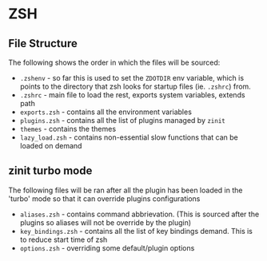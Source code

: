 # ZSH

## File Structure

The following shows the order in which the files will be sourced:

* `.zshenv` - so far this is used to set the `ZDOTDIR` env variable, which is
  points to the directory that zsh looks for startup files (ie. `.zshrc`) from.
* `.zshrc` - main file to load the rest, exports system variables, extends path
* `exports.zsh` - contains all the environment variables
* `plugins.zsh` - contains all the list of plugins managed by `zinit`
* `themes` - contains the themes
* `lazy_load.zsh` - contains non-essential slow functions that can be loaded on
  demand

## zinit turbo mode

The following files will be ran after all the plugin has been loaded in the
'turbo' mode so that it can override plugins configurations

* `aliases.zsh` - contains command abbrievation. (This is sourced after the
plugins so aliases will not be override by the plugin)
* `key_bindings.zsh` - contains all the list of key bindings
demand. This is to reduce start time of zsh
* `options.zsh` - overriding some default/plugin options

